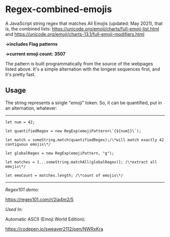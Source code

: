 # Regex-combined-emojis
A JavaScript string regex that matches All Emojis (updated: May 2021), that is, the combined lists:
https://unicode.org/emoji/charts/full-emoji-list.html and https://unicode.org/emoji/charts-13.1/full-emoji-modifiers.html

**->includes Flag patterns**

**->current emoji count: 3507**

The pattern is built programmatically from the source of the webpages listed above. 
It's a simple alternation with the longest sequences first, and it's pretty fast.

## Usage

The string represents a single "emoji" token.  So, it can be quantified, put in an alternation, whatever:

---------------------------------------------------
```
let num = 42;

let quantifiedRegex = new RegExp(emojiPattern+\`{${num}}\`);

let match = someString.match(quantifiedRegex);/\*will match exactly 42 contiguous emojis\*/ 

let globalRegex = new RegExp(emojiPattern, "g");

let matches = [...someString.matchAll(globalRegex)]; /\*extract all emojis\*/
    
let emoCount = matches.length; /\*count of emojis\*/
```

----------------------------------------------------

*Regex101 demo:*

https://regex101.com/r/2ia4m2/5

*Used In:*

Automatic ASCII (Emoji World Edition):

https://codepen.io/sweaver2112/pen/NWRxKra
